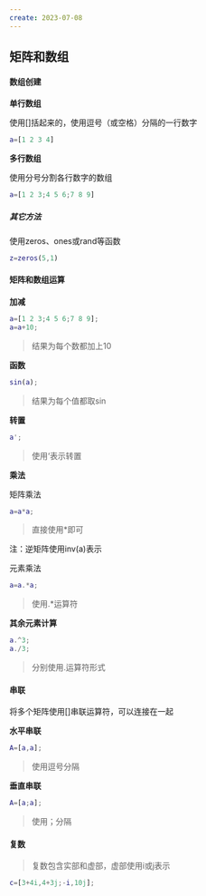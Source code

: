 ```yaml
---
create: 2023-07-08
---
```

## 矩阵和数组

#### 数组创建

**单行数组**

使用[]括起来的，使用逗号（或空格）分隔的一行数字

```matlab
a=[1 2 3 4]
```

**多行数组**

使用分号分割各行数字的数组

```matlab
a=[1 2 3;4 5 6;7 8 9]
```

##### 其它方法

使用zeros、ones或rand等函数

```matlab
z=zeros(5,1)
```



#### 矩阵和数组运算

**加减**

```matlab
a=[1 2 3;4 5 6;7 8 9];
a=a+10;
```

> 结果为每个数都加上10

**函数**

```matlab
sin(a);
```

> 结果为每个值都取sin

**转置**

```matlab
a';
```

> 使用‘表示转置

**乘法**

矩阵乘法

```matlab
a=a*a;
```

> 直接使用*即可

注：逆矩阵使用inv(a)表示



元素乘法

```matlab
a=a.*a;
```

> 使用.*运算符



**其余元素计算**

```matlab
a.^3;
a./3;
```

> 分别使用.运算符形式



#### 串联

将多个矩阵使用[]串联运算符，可以连接在一起

**水平串联**

```matlab
A=[a,a];
```

> 使用逗号分隔

**垂直串联**

```matlab
A=[a;a];
```

> 使用；分隔



#### 复数

> 复数包含实部和虚部，虚部使用i或j表示

```matlab
c=[3+4i,4+3j;-i,10j];
```

